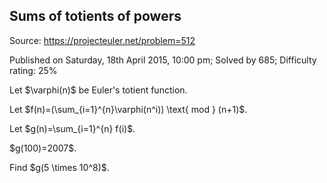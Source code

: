Sums of totients of powers
--------------------------

Source: https://projecteuler.net/problem=512

Published on Saturday, 18th April 2015, 10:00 pm; Solved by 685;
Difficulty rating: 25%

Let \$\\varphi(n)\$ be Euler's totient function.

Let \$f(n)=(\\sum\_{i=1}\^{n}\\varphi(n\^i)) \\text{ mod } (n+1)\$.

Let \$g(n)=\\sum\_{i=1}\^{n} f(i)\$.

\$g(100)=2007\$.

Find \$g(5 \\times 10\^8)\$.
